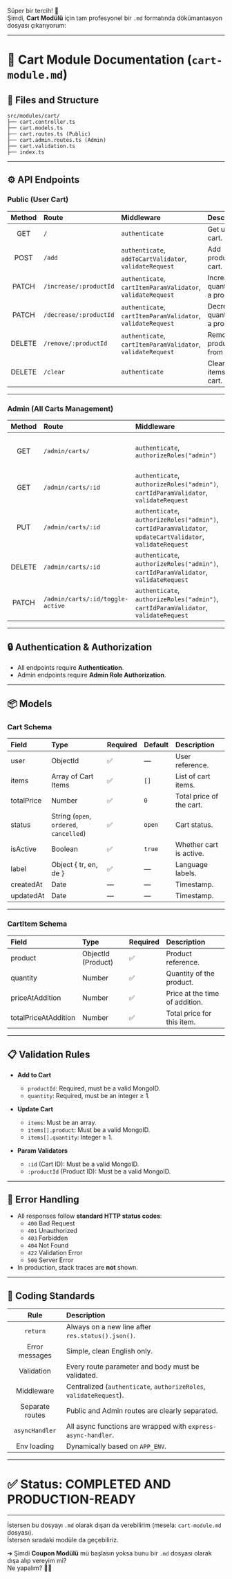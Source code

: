 Süper bir tercih! 🚀  
Şimdi, **Cart Modülü** için tam profesyonel bir `.md` formatında dökümantasyon dosyası çıkarıyorum:

---

# 🛒 Cart Module Documentation (`cart-module.md`)

## 📁 Files and Structure

```
src/modules/cart/
├── cart.controller.ts
├── cart.models.ts
├── cart.routes.ts (Public)
├── cart.admin.routes.ts (Admin)
├── cart.validation.ts
├── index.ts
```

---

## ⚙️ API Endpoints

### Public (User Cart)

| Method | Route | Middleware | Description |
|:------:|:------|:------------|:------------|
| GET    | `/`   | `authenticate` | Get user's cart. |
| POST   | `/add` | `authenticate`, `addToCartValidator`, `validateRequest` | Add product to cart. |
| PATCH  | `/increase/:productId` | `authenticate`, `cartItemParamValidator`, `validateRequest` | Increase quantity of a product. |
| PATCH  | `/decrease/:productId` | `authenticate`, `cartItemParamValidator`, `validateRequest` | Decrease quantity of a product. |
| DELETE | `/remove/:productId` | `authenticate`, `cartItemParamValidator`, `validateRequest` | Remove a product from cart. |
| DELETE | `/clear` | `authenticate` | Clear all items from cart. |

---

### Admin (All Carts Management)

| Method | Route | Middleware | Description |
|:------:|:------|:------------|:------------|
| GET    | `/admin/carts/` | `authenticate`, `authorizeRoles("admin")` | Get all carts (optionally by language). |
| GET    | `/admin/carts/:id` | `authenticate`, `authorizeRoles("admin")`, `cartIdParamValidator`, `validateRequest` | Get a single cart by ID. |
| PUT    | `/admin/carts/:id` | `authenticate`, `authorizeRoles("admin")`, `cartIdParamValidator`, `updateCartValidator`, `validateRequest` | Update a cart. |
| DELETE | `/admin/carts/:id` | `authenticate`, `authorizeRoles("admin")`, `cartIdParamValidator`, `validateRequest` | Delete a cart. |
| PATCH  | `/admin/carts/:id/toggle-active` | `authenticate`, `authorizeRoles("admin")`, `cartIdParamValidator`, `validateRequest` | Toggle cart active status. |

---

## 🔒 Authentication & Authorization

- All endpoints require **Authentication**.
- Admin endpoints require **Admin Role Authorization**.

---

## 📦 Models

### Cart Schema

| Field | Type | Required | Default | Description |
|:------|:-----|:---------|:--------|:------------|
| user | ObjectId | ✅ | — | User reference. |
| items | Array of Cart Items | ✅ | `[]` | List of cart items. |
| totalPrice | Number | ✅ | `0` | Total price of the cart. |
| status | String (`open`, `ordered`, `cancelled`) | ✅ | `open` | Cart status. |
| isActive | Boolean | ✅ | `true` | Whether cart is active. |
| label | Object { tr, en, de } | ✅ | — | Language labels. |
| createdAt | Date | — | — | Timestamp. |
| updatedAt | Date | — | — | Timestamp. |

---

### CartItem Schema

| Field | Type | Required | Description |
|:------|:-----|:---------|:------------|
| product | ObjectId (Product) | ✅ | Product reference. |
| quantity | Number | ✅ | Quantity of the product. |
| priceAtAddition | Number | ✅ | Price at the time of addition. |
| totalPriceAtAddition | Number | ✅ | Total price for this item. |

---

## 📋 Validation Rules

- **Add to Cart**
  - `productId`: Required, must be a valid MongoID.
  - `quantity`: Required, must be an integer ≥ 1.
  
- **Update Cart**
  - `items`: Must be an array.
  - `items[].product`: Must be a valid MongoID.
  - `items[].quantity`: Integer ≥ 1.

- **Param Validators**
  - `:id` (Cart ID): Must be a valid MongoID.
  - `:productId` (Product ID): Must be a valid MongoID.

---

## 🎯 Error Handling

- All responses follow **standard HTTP status codes**:
  - `400` Bad Request
  - `401` Unauthorized
  - `403` Forbidden
  - `404` Not Found
  - `422` Validation Error
  - `500` Server Error
- In production, stack traces are **not** shown.

---

## 🧹 Coding Standards

| Rule | Description |
|:----:|:------------|
| `return` | Always on a new line after `res.status().json()`. |
| Error messages | Simple, clean English only. |
| Validation | Every route parameter and body must be validated. |
| Middleware | Centralized (`authenticate`, `authorizeRoles`, `validateRequest`). |
| Separate routes | Public and Admin routes are clearly separated. |
| `asyncHandler` | All async functions are wrapped with `express-async-handler`. |
| Env loading | Dynamically based on `APP_ENV`. |

---

# ✅ Status: **COMPLETED AND PRODUCTION-READY**

---

İstersen bu dosyayı `.md` olarak dışarı da verebilirim (mesela: `cart-module.md` dosyası).  
İstersen sıradaki modüle da geçebiliriz.

➔ Şimdi **Coupon Modülü** mü başlasın yoksa bunu bir `.md` dosyası olarak dışa alıp vereyim mi?  
Ne yapalım? 🚀✨  
